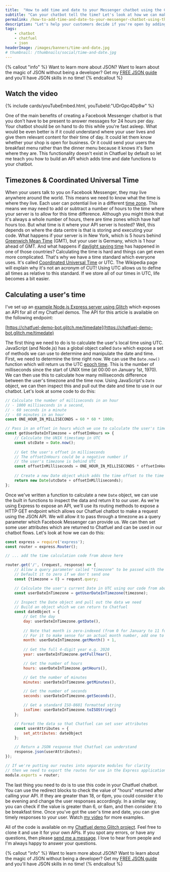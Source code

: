 ```yaml
---
title:  "How to add time and date to your Messenger chatbot using the Chatfuel JSON API"
subtitle: "Can your chatbot tell the time? Let's look at how we can make your chatbot aware of a user's time and date to improve your chatbot flows."
permalink: /how-to-add-time-and-date-to-your-messenger-chatbot-using-the-chatfuel-json-api/
description: "Let's help your customers decide if you're open by adding time and date to your Chatfuel chatbot."
tags:
    - chatbot
    - chatfuel
    - json
headerImage: /images/banners/time-and-date.jpg
# thumbnail: /thumbnails/social/time-and-date.jpg
---
```


{% callout "info" %}
Want to learn more about JSON? Want to learn about the magic of JSON without being a developer? Get my [FREE JSON guide](/bots/sign-up-bot-building-for-beginners/) and you'll have JSON skills in no time!
{% endcallout %}

## Watch the video

{% include cards/youTubeEmbed.html, youTubeId:"UDrGpc4Dp8w" %}

One of the main benefits of creating a Facebook Messenger chatbot is that you don't have to be present to answer messages for 24 hours per day. Your chatbot should be on hand to do this while you're fast asleep. What would be even better is if it could understand where your user lives and give them relevant content for their time of day. It could let them know whether your shop is open for business. Or it could send your users the breakfast menu rather than the dinner menu because it knows it's 9am where they are. This functionality doesn't exist in Chatfuel by default so let me teach you how to build an API which adds time and date functions to your chatbot.

## Timezones & Coordinated Universal Time

When your users talk to you on Facebook Messenger, they may live anywhere around the world. This means we need to know what the time is where they live. Each user can potential live in a different [time zone](https://en.wikipedia.org/wiki/Time_zone). This means we may need to add or subtract a number of hours to the time where your server is to allow for this time difference. Although you might think that it's always a whole number of hours, there are time zones which have half hours too. But what time is it where your API server is hosted? Well, this depends on where the data centre is that is storing and executing your code. What happens if your server is in New York, which is 5 hours behind [Greenwich Mean Time](https://en.wikipedia.org/wiki/Greenwich_Mean_Time) (GMT), but your user is Germany, which is 1 hour ahead of GMT. And what happens if [daylight saving time](https://en.wikipedia.org/wiki/Daylight_saving_time) has happened in one of those countries? Calculating the time is hard and things can get even more complicated. That's why we have a time standard which everyone uses. It's called [Coordinated Universal Time](https://en.wikipedia.org/wiki/Coordinated_Universal_Time) or UTC. The Wikipedia page will explain why it's not an acronym of CUT! Using UTC allows us to define all times as relative to this standard. If we store all of our times in UTC, life becomes a bit easier.

## Calculating a user's time

I've set up an [example Node.js Express server using Glitch](https://glitch.com/edit/#!/chatfuel-demo-bot?path=routes/timeDate.js:1:0) which exposes an API for all of my Chatfuel demos. The API for this article is available on the following endpoint:

[https://chatfuel-demo-bot.glitch.me/timedate](https://chatfuel-demo-bot.glitch.me/timedate)

The first thing we need to do is to calculate the user's local time using UTC. JavaScript (and Node.js) has a global object called `Date` which expose a set of methods we can use to determine and manipulate the date and time. First, we need to determine the time right now. We can use the `Date.now()` function which will return us the UTC [epoch time](https://en.wikipedia.org/wiki/Unix_time). This is the number of milliseconds since the start of UNIX time (at 00:00 on January 1st, 1970). We can then use this to calculate how many milliseconds difference between the user's timezone and the time now. Using JavaScript's `Date` object, we can then inspect this and pull out the date and time to use in our chatbot. Let's look at some code to do this:

```javascript
// Calculate the number of milliseconds in an hour
// - 1000 milliseconds in a second,
// - 60 seconds in a minute
// - 60 minutes in an hour
const ONE_HOUR_IN_MILLISECONDS = 60 * 60 * 1000;

// Pass in an offset in hours which we use to calculate the user's time
const getUserDateInTimezone = offsetInHours => {
    // Calculate the UNIX timestamp in UTC
    const utcDate = Date.now();
  
    // Get the user's offset in milliseconds
    // The offsetInHours could be a negative number if
    // the user's timezone is behind UTC
    const offsetInMilliseconds = ONE_HOUR_IN_MILLISECONDS * offsetInHours;
  
    // Create a new Date object which adds the time offset to the time now
    return new Date(utcDate + offsetInMilliseconds);
};
```

Once we've written a function to calculate a new `Date` object, we can use the built in functions to inspect the data and return it to our user. As we're using Express to expose an API, we'll use its routing methods to expose a HTTP GET endpoint which allows our Chatfuel chatbot to make a request using the JSON API. We will allow it to pass through a timezone as a query parameter which Facebook Messenger can provide us. We can then set some user attributes which are returned to Chatfuel and can be used in our chatbot flows. Let's look at how we can do this:

```javascript
const express = require('express');
const router = express.Router();

// ... add the time calculation code from above here

router.get('/', (request, response) => {
    // Allow a query parameter called "timezone" to be passed with the GET request
    // Default it to zero if we don't send one
    const {timezone = 0} = request.query;

    // Calculate the user's current Date in UTC using our code from above
    const userDateInTimezone = getUserDateInTimezone(timezone);
  
    // Inspect the Date object and pull out the data we need
    // Build an object which we can return to Chatfuel
    const dateObject = {
        // Get the day
        day: userDateInTimezone.getDate(),
        
        // Note that month is zero-indexed (from 0 for January to 11 for December)
        // For it to make sense for an actual month number, add one to it!
        month: userDateInTimezone.getMonth() + 1,
        
        // Get the full 4-digit year e.g. 2020
        year: userDateInTimezone.getFullYear(),

        // Get the number of hours
        hours: userDateInTimezone.getHours(),

        // Get the number of minutes
        minutes: userDateInTimezone.getMinutes(),

        // Get the number of seconds
        seconds: userDateInTimezone.getSeconds(),

        // Get a standard ISO-8601 formatted string
        isoTime: userDateInTimezone.toISOString()
    };

    // Format the data so that Chatfuel can set user attributes
    const userAttributes = {
        set_attributes: dateObject
    };

    // Return a JSON response that Chatfuel can understand
    response.json(userAttributes);
});

// If we're putting our routes into separate modules for clarity
// then we need to export the routes for use in the Express application
module.exports = router;
```

The last thing you need to do is to use this code in your Chatfuel chatbot. You can use the redirect blocks to check the value of "hours" returned after calling your API. If they are greater than 18, or 6pm, you could consider it to be evening and change the user responses accordingly. In a similar way, you can check if the value is greater than 6, or 6am, and then consider it to be breakfast time. Once you've got the user's time and date, you can give timely responses to your user. Watch [my video](https://www.youtube.com/watch?v=UDrGpc4Dp8w) for more examples.

All of the code is available on my [Chatfuel demo Glitch project](https://glitch.com/~chatfuel-demo-bot). Feel free to clone it and use it for your own APIs. If you spot any errors, or have any questions, then please [send me a message](/contact). I love to hear from people and I'm always happy to answer your questions.

{% callout "info" %}
Want to learn more about JSON? Want to learn about the magic of JSON without being a developer? Get my [FREE JSON guide](/bots/sign-up-bot-building-for-beginners/) and you'll have JSON skills in no time!
{% endcallout %}